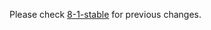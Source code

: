 
Please check [8-1-stable](https://github.com/rails/rails/blob/8-1-stable/guides/CHANGELOG.md) for previous changes.
